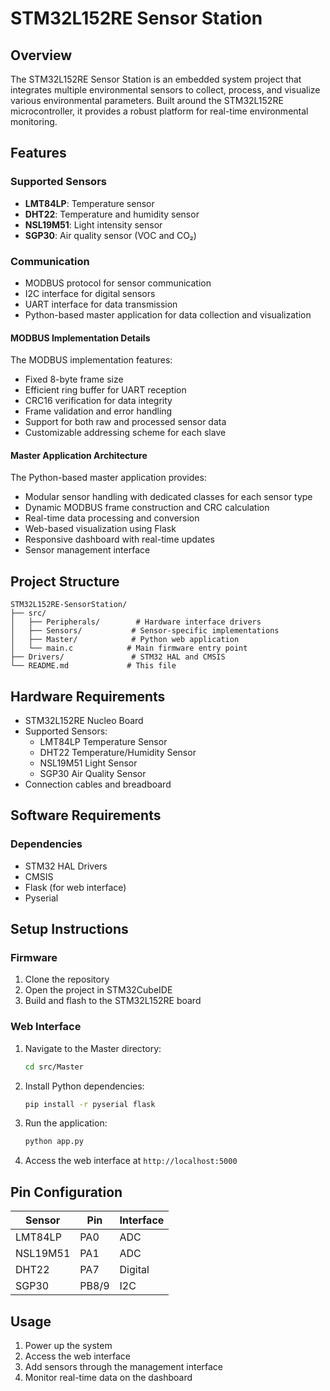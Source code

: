 # STM32L152RE Sensor Station

## Overview
The STM32L152RE Sensor Station is an embedded system project that integrates multiple environmental sensors to collect, process, and visualize various environmental parameters. Built around the STM32L152RE microcontroller, it provides a robust platform for real-time environmental monitoring.

## Features

### Supported Sensors
- **LMT84LP**: Temperature sensor
- **DHT22**: Temperature and humidity sensor
- **NSL19M51**: Light intensity sensor
- **SGP30**: Air quality sensor (VOC and CO₂)

### Communication
- MODBUS protocol for sensor communication
- I2C interface for digital sensors
- UART interface for data transmission
- Python-based master application for data collection and visualization

#### MODBUS Implementation Details
The MODBUS implementation features:
- Fixed 8-byte frame size
- Efficient ring buffer for UART reception
- CRC16 verification for data integrity
- Frame validation and error handling
- Support for both raw and processed sensor data
- Customizable addressing scheme for each slave

#### Master Application Architecture
The Python-based master application provides:
- Modular sensor handling with dedicated classes for each sensor type
- Dynamic MODBUS frame construction and CRC calculation
- Real-time data processing and conversion
- Web-based visualization using Flask
- Responsive dashboard with real-time updates
- Sensor management interface

## Project Structure

```
STM32L152RE-SensorStation/
├── src/
│   ├── Peripherals/        # Hardware interface drivers
│   ├── Sensors/           # Sensor-specific implementations
│   ├── Master/            # Python web application
│   └── main.c            # Main firmware entry point
├── Drivers/               # STM32 HAL and CMSIS
└── README.md             # This file
```

## Hardware Requirements

- STM32L152RE Nucleo Board
- Supported Sensors:
  - LMT84LP Temperature Sensor
  - DHT22 Temperature/Humidity Sensor
  - NSL19M51 Light Sensor
  - SGP30 Air Quality Sensor
- Connection cables and breadboard

## Software Requirements

### Dependencies
- STM32 HAL Drivers
- CMSIS
- Flask (for web interface)
- Pyserial

## Setup Instructions

### Firmware
1. Clone the repository
2. Open the project in STM32CubeIDE
3. Build and flash to the STM32L152RE board

### Web Interface
1. Navigate to the Master directory:
   ```bash
   cd src/Master
   ```
2. Install Python dependencies:
   ```bash
   pip install -r pyserial flask
   ```
3. Run the application:
   ```bash
   python app.py
   ```
4. Access the web interface at `http://localhost:5000`

## Pin Configuration

| Sensor    | Pin  | Interface |
|-----------|------|-----------|
| LMT84LP   | PA0  | ADC      |
| NSL19M51  | PA1  | ADC      |
| DHT22     | PA7  | Digital  |
| SGP30     | PB8/9| I2C      |

## Usage

1. Power up the system
2. Access the web interface
3. Add sensors through the management interface
4. Monitor real-time data on the dashboard
